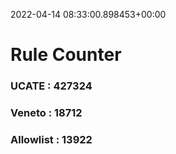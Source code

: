2022-04-14 08:33:00.898453+00:00
# Rule Counter 
 ### UCATE : 427324

 ### Veneto : 18712

 ### Allowlist : 13922